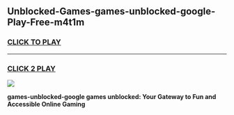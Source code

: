 
## Unblocked-Games-games-unblocked-google-Play-Free-m4t1m
<h3>
<a href="https://premium76.site?title=games-unblocked-google&ref=18A1">CLICK TO PLAY</a></h3>
<hr>

<h3>
<a href="https://premium76.site?title=games-unblocked-google&ref=18A1">CLICK 2 PLAY</a>
  
</h3>

<a href="https://premium76.site?title=games-unblocked-google&ref=18A1"><img src="https://clearcache.store/games.png"></a>


**games-unblocked-google games unblocked: Your Gateway to Fun and Accessible Online Gaming**
